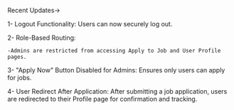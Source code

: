 Recent Updates->

1- Logout Functionality: Users can now securely log out.

2- Role-Based Routing:

    -Admins are restricted from accessing Apply to Job and User Profile pages.

3- "Apply Now" Button Disabled for Admins: Ensures only users can apply for jobs.

4- User Redirect After Application: After submitting a job application, users are redirected to their Profile page for confirmation and tracking.
